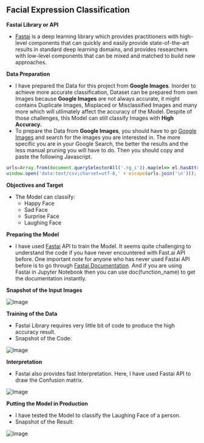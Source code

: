 ## **Facial Expression Classification**

**Fastai Library or API**
- [Fastai](https://www.fast.ai/about/) is a deep learning library which provides practitioners with high-level components that can quickly and easily provide state-of-the-art results in standard deep learning domains, and provides researchers with low-level components that can be mixed and matched to build new approaches.

**Data Preparation**
- I have prepared the Data for this project from **Google Images**. Inorder to achieve more accurate classification, Dataset can be prepared from own Images because **Google Images** are not always accurate, it might contains Duplicate Images, Misplaced or Misclassified Images and many more which will utlimately affect the accuracy of the Model. Despite of those challenges, this Model can still classify Images with **High Accuracy.**
- To prepare the Data from **Google Images**, you should have to go [Google Images](https://images.google.com/) and search for the images you are interested in. The more specific you are in your Google Search, the better the results and the less manual pruning you will have to do. Then you should copy and paste the following Javascript.

```javascript
urls=Array.from(document.querySelectorAll('.rg_i')).map(el=> el.hasAttribute('data-src')?el.getAttribute('data-src'):el.getAttribute('data-iurl'));
window.open('data:text/csv;charset=utf-8,' + escape(urls.join('\n')));
```
**Objectives and Target**
* The Model can classify:
  * Happy Face
  * Sad Face
  * Surprise Face
  * Laughing Face

**Preparing the Model**
- I have used [Fastai](https://www.fast.ai/about/) API to train the Model. It seems quite challenging to understand the code if you have never encountered with Fast.ai API before.
One important note for anyone who has never used Fastai API before is to go through [Fastai Documentation](https://docs.fast.ai/). And if you are using Fastai in Jupyter Notebook then you can use doc(function_name) to get the documentation instantly.

**Snapshot of the Input Images**

![Image](https://res.cloudinary.com/dge89aqpc/image/upload/v1596440928/AA_wpjtcm.png)

**Training of the Data**
- Fastai Library requires very little bit of code to produce the high accuracy result.
- Snapshot of the Code:

![Image](https://res.cloudinary.com/dge89aqpc/image/upload/v1596441260/Mo_xozcnw.png)

**Interpretation**
- Fastai also provides fast Interpretation. Here, I have used Fastai API to draw the Confusion matrix.

![Image](https://res.cloudinary.com/dge89aqpc/image/upload/v1596441603/COnf_yqt7zg.png)

**Putting the Model in Production**
- I have tested the Model to classify the Laughing Face of a person.
- Snapshot of the Result:

![Image](https://res.cloudinary.com/dge89aqpc/image/upload/v1596441792/Resu_kxnxde.png)

